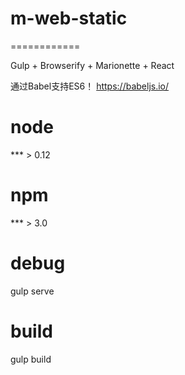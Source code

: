 # m-web-static
============

Gulp + Browserify + Marionette + React

通过Babel支持ES6！
https://babeljs.io/


# node
*** > 0.12
# npm 
*** > 3.0

# debug 
gulp serve

# build 
gulp build
